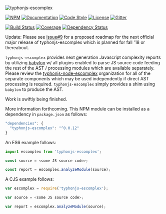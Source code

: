 ![typhonjs-escomplex](https://i.imgur.com/XBZF3h9.png)

[![NPM](https://img.shields.io/npm/v/typhonjs-escomplex.svg?label=npm)](https://www.npmjs.com/package/typhonjs-escomplex)
[![Documentation](http://docs.typhonjs.io/typhonjs-node-escomplex/typhonjs-escomplex/badge.svg)](http://docs.typhonjs.io/typhonjs-node-escomplex/typhonjs-escomplex/)
[![Code Style](https://img.shields.io/badge/code%20style-allman-yellowgreen.svg?style=flat)](https://en.wikipedia.org/wiki/Indent_style#Allman_style)
[![License](https://img.shields.io/badge/license-MPLv2-yellowgreen.svg?style=flat)](https://github.com/typhonjs-node-escomplex/typhonjs-escomplex/blob/master/LICENSE)
[![Gitter](https://img.shields.io/gitter/room/typhonjs/TyphonJS.svg)](https://gitter.im/typhonjs/TyphonJS)

[![Build Status](https://travis-ci.org/typhonjs-node-escomplex/typhonjs-escomplex.svg?branch=master)](https://travis-ci.org/typhonjs-node-escomplex/typhonjs-escomplex)
[![Coverage](https://img.shields.io/codecov/c/github/typhonjs-node-escomplex/typhonjs-escomplex.svg)](https://codecov.io/github/typhonjs-node-escomplex/typhonjs-escomplex)
[![Dependency Status](https://www.versioneye.com/user/projects/575dc05d7757a0003bd4c2a3/badge.svg?style=flat)](https://www.versioneye.com/user/projects/575dc05d7757a0003bd4c2a3)

Update: Please see [issue#9](https://github.com/typhonjs-node-escomplex/typhonjs-escomplex/issues/9) for a proposed roadmap for the next official major release of typhonjs-escomplex which is planned for fall '18 or thereabout.

`typhonjs-escomplex` provides next generation Javascript complexity reports by utilizing [babylon](https://github.com/babel/babylon) w/ all plugins enabled to parse JS source code feeding the rest of the AST / processing modules which are available separately. Please review the [typhonjs-node-escomplex](https://github.com/typhonjs-node-escomplex) organization for all of the separate components which may be used independently if direct AST processing is required. `typhonjs-escomplex` simply provides a shim using `babylon` to produce the AST.

Work is swiftly being finished.

More information forthcoming. This NPM module can be installed as a dependency in `package.json` as follows:
```js
"dependencies": {
  "typhonjs-escomplex": "^0.0.12"
}
```


An ES6 example follows:
```js
import escomplex from 'typhonjs-escomplex';

const source = <some JS source code>;

const report = escomplex.analyzeModule(source);
```


A CJS example follows:
```js
var escomplex = require('typhonjs-escomplex');

var source = <some JS source code>;

var report = escomplex.analyzeModule(source);
```
